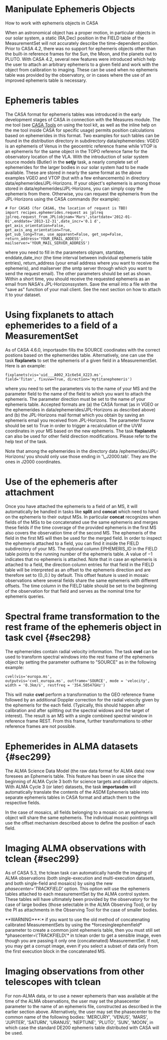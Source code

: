 

# Manipulate Ephemeris Objects 

How to work with ephemeris objects in CASA

When an astronomical object has a proper motion, in particular objects in our solar system, a static (RA,Dec) position in the FIELD table of the MeasurementSet will not accurately describe the time-dependent position. Prior to CASA 4.2, there was no support for ephemeris objects other than the built-in reference frames for the Sun, the Moon, and the planets out to PLUTO. With CASA 4.2, several new features were introduced which help the user to attach an arbitrary ephemeris to a given field and work with the object from calibration to imaging. These can be used when no ephemeris table was provided by the observatory, or in cases where the use of an improved ephemeris table is necessary.

# Ephemeris tables

The CASA format for ephemeris tables was introduced in the early development stages of CASA in connection with the Measures module. The me tool (see [CASA Tools](https://casa.nrao.edu/casadocs-devel/stable/old-pages/casa-tasks-and-tools/casa-tools) on using the tool kit, as well as the inline help on the me tool inside CASA for specific usage) permits position calculations based on ephemerides in this format. Two examples for such tables can be found in the distribution directory in subdirectory data/ephemerides: VGEO is an ephemeris of Venus in the geocentric reference frame while VTOP is an ephemeris for the same object in the TOPO reference fame for the observatory location of the VLA. With the introduction of solar system source models (Butler) in the **setjy** task, a nearly complete set of ephemerides for the larger bodies in our solar system had to be made available. These are stored in nearly the same format as the above examples VGEO and VTOP (but with a few enhancements) in directory data/ephemerides/JPL-Horizons. If your object's ephemeris is among those stored in data/ephemerides/JPL-Horizons, you can simply copy the ephemeris from there. Otherwise, you can request the ephemeris from the JPL-Horizons using the CASA commands (for example):

```
# For CASA5 (for CASA6, the location of request is TBD)
import recipes.ephemerides.request as jplreq
jplreq.request_from_JPL(objnam='Mars',startdate='2012-01-01',enddate='2013-12-31',date_incr='0.1 d', get_axis_orientation=False,
get_axis_ang_orientation=True,
get_sub_long=True, use_apparent=False, get_sep=False,
return_address='YOUR_EMAIL_ADDESS',
mailserver='YOUR_MAIL_SERVER_ADDRESS')
```

where you need to fill in the parameters objnam, startdate, enddate,date_incr (the time interval between individual ephemeris table entries), return_address (your email address where you want to receive the ephemeris), and mailserver (the smtp server through which you want to send the request email). The other parameters should be set as shown. Within a short time, you should receive the requested ephemeris as an email from NASA's JPL-Horizonssystem. Save the email into a file with the "save as" function of your mail client. See the next section on how to attach it to your dataset.

# Using fixplanets to attach ephemerides to a field of a MeasurementSet

As of CASA 4.6.0, importasdm fills the SOURCE coodinates with the correct postions based on the ephemerides table. Alternatively, one can use the task **fixplanets** to set the ephemeris of a given field in a MeasurementSet. Here is an example:

```
fixplanets(vis='uid___A002_X1c6e54_X223.ms',
field='Titan', fixuvw=True, direction='mytitanephemeris')
```

where you need to set the parameters vis to the name of your MS and the parameter field to the name of the field to which you want to attach the ephemeris. The parameter direction must be set to the name of your ephemeris table. Accepted formats are (a) the CASA format (as in VGEO or the ephemerides in data/ephemerides/JPL-Horizons as described above) and (b) the JPL-Horizons mail format which you obtain by saving an ephemeris email you received from JPL-Horizons. The parameter fixuvw should be set to True in order to trigger a recalculation of the UVW coordinates in your MS based on the new ephemeris. The task **fixplanets** can also be used for other field direction modifications. Please refer to the help text of the task.

<div class="alert alert-info">
Note that among the ephemerides in the directory data  /ephemerides/JPL-Horizons/ you should only use those ending in  '\_J2000.tab'. They are the ones in J2000 coordinates.
</div>

# Use of the ephemeris after attachment

Once you have attached the ephemeris to a field of an MS, it will automatically be handled in tasks like **split** and **concat** which need to hand on the ephemeris to their output MSs. In particular **concat** recognizes when fields of the MSs to be concatenated use the same ephemeris and merges these fields if the time coverage of the provided ephemeris in the first MS also covers the observation time of the second MS. The ephemeris of the field in the first MS will then be used for the merged field. In order to inspect the ephemeris attached to a field, you can find it inside the FIELD subdirectory of your MS. The optional column EPHEMERIS_ID in the FIELD table points to the running number of the ephemeris table. A value of −1 indicates that no ephemeris is attached. Note that in case an ephemeris is attached to a field, the direction column entries for that field in the FIELD table will be interpreted as an offset to the ephemeris direction and are therefore set to (0.,0.) by default. This offset feature is used in mosaic observations where several fields share the same ephemeris with different offsets. The time column in the FIELD table should be set to the beginning of the observation for that field and serves as the nominal time for ephemeris queries.

# Spectral frame transformation to the rest frame of the ephemeris object in task cvel {#sec298}

The ephemerides contain radial velocity information. The task **cvel** can be used to transform spectral windows into the rest frame of the ephemeris object by setting the parameter outframe to "SOURCE" as in the following example:

```
cvel(vis='europa.ms',
outputvis='cvel_europa.ms', outframe='SOURCE', mode = 'velocity',
width = '0.3km/s', restfreq = '354.50547GHz')
```

This will make **cvel** perform a transformation to the GEO reference frame followed by an additional Doppler correction for the radial velocity given by the ephemeris for the each field. (Typically, this should happen after calibration and after splitting out the spectral widows and the target of interest). The result is an MS with a single combined spectral window in reference frame REST. From this frame, further transformations to other reference frames are not possible.

# Ephemerides in ALMA datasets {#sec299}

The ALMA Science Data Model (the raw data format for ALMA data) now foresees an Ephemeris table. This feature has been in use since the beginning of ALMA Cycle 3 both for science targets and calibrator objects. With ALMA Cycle 3 (or later) datasets, the task **importasdm** will automatically translate the contents of the ASDM Ephemeris table into separate ephemeris tables in CASA format and attach them to the respective fields.

In the case of mosaics, all fields belonging to a mosaic on an ephemeris object will share the same ephemeris. The individual mosaic pointings will use the offset mechanism described above to define the position of each field.

# Imaging ALMA observations with tclean {#sec299}

As of CASA 5.3, the tclean task can automatically handle the imaging of ALMA observations (both single-execution and multi-execution datasets, and both single-field and mosaics) by using the new *phasecenter=\'TRACKFIELD\'* option. This option will use the ephemeris tables attached to each measurementSet by the ALMA control system. These tables will have ultimately been provided by the observatory for the case of large bodies (those selectable in the ALMA Observing Tool), or by the PI as attachments in the Observing Tool for the case of smaller bodies.

<div class="alert alert-warning">
**WARNING***:*  if you want to use the old method of concatenating calibrated MeasurementSets by using the *forcesingleephemfield* parameter to create a common joint ephemeris table, then you must still set *phasecenter=\'TRACKFIELD\'* in tclean order to get a sensible image, even though you are passing it only one (concatenated) MeasurementSet. If not, you may get a corrupt image, even if you select a subset of data only from the first execution block in the concatenated MS.
</div>

# Imaging observations from other telescopes with tclean

For non-ALMA data, or to use a newer ephemeris than was available at the time of the ALMA observations, the user may set the phasecenter parameter to the name of an ephemeris file, constructed as described in the earlier section above. Alternatively, the user may set the phasecenter to the common name of the following bodies: \'MERCURY\', \'VENUS\', \'MARS\', \'JUPITER\', \'SATURN\', \'URANUS\', \'NEPTUNE\', \'PLUTO\', \'SUN\', \'MOON\', in which case the standard DE200 ephemeris table distributed with CASA will be used.

